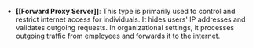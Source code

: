 - **[[Forward Proxy Server]]**: This type is primarily used to control and restrict internet access for individuals. It hides users' IP addresses and validates outgoing requests. In organizational settings, it processes outgoing traffic from employees and forwards it to the internet.